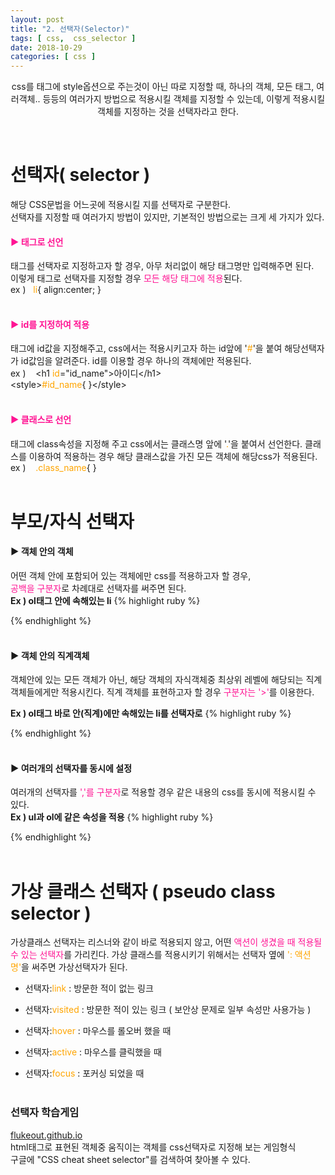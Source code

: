 ```yaml
---
layout: post
title: "2. 선택자(Selector)"
tags: [ css,  css_selector ]
date: 2018-10-29
categories: [ css ]
---
```


<p align="center">
css를 태그에 style옵션으로 주는것이 아닌 따로 지정할 때, 하나의 객체, 모든 태그, 여러객체.. 등등의 여러가지 방법으로 적용시킬 객체를 지정할 수 있는데, 이렇게 적용시킬 객체를 지정하는 것을 선택자라고 한다.
</p><br/>

# 선택자( selector )
해당 CSS문법을 어느곳에 적용시킬 지를 선택자로 구분한다.<br/> 선택자를 지정할 때 여러가지 방법이 있지만, 기본적인 방법으로는 크게 세 가지가 있다.<br/>

#### <font color="deeppink"> ▶ 태그로 선언</font>
태그를 선택자로 지정하고자 할 경우, 아무 처리없이 해당 태그명만 입력해주면 된다.<br/> 이렇게 태그로 선택자를 지정할 경우 <font color="deeppink">모든 해당 태그에 적용</font>된다.<br/>
ex )&nbsp;&nbsp; <font color="orange">li</font>{ align:center; }
<br/><br/>

#### <font color="deeppink"> ▶ id를 지정하여 적용</font>
태그에 id값을 지정해주고, css에서는 적용시키고자 하는 id앞에 '<font color="orange">#</font>'을 붙여 해당선택자가 id값임을 알려준다. id를 이용할 경우 하나의 객체에만 적용된다. <br/>
ex ) &nbsp;&nbsp; &lt;h1 <font color="orange">id</font>="id_name">아이디&lt;/h1> 
<br/> &lt;style><font color="orange">#id_name</font>{ }&lt;/style>
<br/><br/>

#### <font color="deeppink"> ▶ 클래스로 선언</font>
태그에 class속성을 지정해 주고 css에서는 클래스명 앞에 '<font color="orange">.</font>'을 붙여서 선언한다. 클래스를 이용하여 적용하는 경우 해당 클래스값을 가진 모든 객체에 해당css가 적용된다.<br/>
ex ) &nbsp;&nbsp; <font color="orange">.class_name</font>{ }
<br/><br/>

# 부모/자식 선택자
#### ▶ 객체 안의 객체
어떤 객체 안에 포함되어 있는 객체에만 css를 적용하고자 할 경우,<br/> <font color="deeppink">공백을 구분자</font>로 차례대로 선택자를 써주면 된다.
<br/>
<b>Ex ) ol태그 안에 속해있는 li</b>
{% highlight ruby %}
<style>
	ol li{
		속성
	}
    # ol태그 안에 포함되어 있는 모든 li태그에 적용된다.
</style>
{% endhighlight %}
<br/><br/>

#### ▶ 객체 안의 직계객체
객체안에 있는 모든 객체가 아닌, 해당 객체의 자식객체중 최상위 레벨에 해당되는 직계객체들에게만 적용시킨다. 직계 객체를 표현하고자 할 경우 <font color="deeppink">구분자는 '>'</font>를 이용한다.<br/>

<b>Ex ) ol태그 바로 안(직계)에만 속해있는 li를 선택자로</b>
{% highlight ruby %}
<style>
	ol>li{
		속성
	}
    # ol태그 안의 최상위레벨 li태그에만 적용
</style>
{% endhighlight %}
<br/><br/>

#### ▶ 여러개의 선택자를 동시에 설정
여러개의 선택자를 <font color="deeppink">','를 구분자</font>로 적용할 경우 같은 내용의 css를 동시에 적용시킬 수 있다.
<br/>
<b>Ex ) ul과 ol에 같은 속성을 적용</b>
{% highlight ruby %}
<style>
	ul,ol{
		속성
	}
    # 모든 ul태그와 ol태그를 지칭
</style>
{% endhighlight %}
<br/><br/>

# 가상 클래스 선택자 ( pseudo class selector )
가상클래스 선택자는 리스너와 같이 바로 적용되지 않고, 어떤 <font color="deeppink">액션이 생겼을 때 적용될 수 있는 선택자</font>를 가리킨다. 가상 클래스를 적용시키기 위해서는 선택자 옆에 <font color="orange">': 액션명'</font>을 써주면 가상선택자가 된다.

- 선택자:<font color="orange">link </font>
: 방문한 적이 없는 링크

- 선택자:<font color="orange">visited</font> 
: 방문한 적이 있는 링크 ( 보안상 문제로 일부 속성만 사용가능 )

- 선택자:<font color="orange">hover</font> 
: 마우스를 롤오버 했을 때

- 선택자:<font color="orange">active</font> 
: 마우스를 클릭했을 때

- 선택자:<font color="orange">focus</font>
: 포커싱 되었을 때
<br/><br/>

### 선택자 학습게임 
<a href="flukeout.github.io">flukeout.github.io</a><br/>
html태그로 표현된 객체중 움직이는 객체를 css선택자로 지정해 보는 게임형식
<br/>구글에 "CSS cheat sheet selector"를 검색하여 찾아볼 수 있다.

<br/>